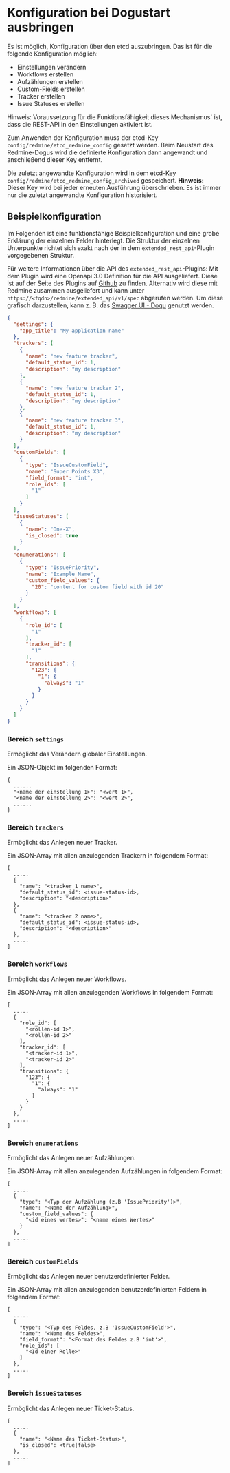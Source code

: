 # Konfiguration bei Dogustart ausbringen

Es ist möglich, Konfiguration über den etcd auszubringen. Das ist für die folgende Konfiguration möglich:

* Einstellungen verändern
* Workflows erstellen
* Aufzählungen erstellen
* Custom-Fields erstellen
* Tracker erstellen
* Issue Statuses erstellen

Hinweis: Voraussetzung für die Funktionsfähigkeit dieses Mechanismus' ist, dass die REST-API in den Einstellungen
aktiviert ist.

Zum Anwenden der Konfiguration muss der etcd-Key `config/redmine/etcd_redmine_config` gesetzt werden.
Beim Neustart des Redmine-Dogus wird die definierte Konfiguration dann angewandt und anschließend dieser Key entfernt.

Die zuletzt angewandte Konfiguration wird in dem etcd-Key `config/redmine/etcd_redmine_config_archived` gespeichert.
**Hinweis:** Dieser Key wird bei jeder erneuten Ausführung überschrieben. Es ist immer nur die zuletzt angewandte 
Konfiguration historisiert.

## Beispielkonfiguration

Im Folgenden ist eine funktionsfähige Beispielkonfiguration und eine grobe Erklärung der einzelnen 
Felder hinterlegt.
Die Struktur der einzelnen Unterpunkte richtet sich exakt nach der in dem `extended_rest_api`-Plugin vorgegebenen
Struktur.

Für weitere Informationen über die API des `extended_rest_api`-Plugins:
Mit dem Plugin wird eine Openapi 3.0 Definition für die API ausgeliefert. Diese ist auf der Seite des
Plugins auf [Github](https://github.com/cloudogu/redmine_extended_rest_api/blob/main/src/assets/openapi.yml) zu finden.
Alternativ wird diese mit Redmine zusammen ausgeliefert und kann unter `https://<fqdn>/redmine/extended_api/v1/spec` 
abgerufen werden.
Um diese grafisch darzustellen, kann z. B. das [Swagger UI - Dogu](https://github.com/cloudogu/swaggerui) genutzt werden. 

```json
{
  "settings": {
    "app_title": "My application name"
  },
  "trackers": [
    {
      "name": "new feature tracker",
      "default_status_id": 1,
      "description": "my description"
    },
    {
      "name": "new feature tracker 2",
      "default_status_id": 1,
      "description": "my description"
    },
    {
      "name": "new feature tracker 3",
      "default_status_id": 1,
      "description": "my description"
    }
  ],
  "customFields": [
    {
      "type": "IssueCustomField",
      "name": "Super Points X3",
      "field_format": "int",
      "role_ids": [
        "1"
      ]
    }
  ],
  "issueStatuses": [
    {
      "name": "One-X",
      "is_closed": true
    }
  ],
  "enumerations": [
    {
      "type": "IssuePriority",
      "name": "Example Name",
      "custom_field_values": {
        "20": "content for custom field with id 20"
      }
    }
  ],
  "workflows": [
    {
      "role_id": [
        "1"
      ],
      "tracker_id": [
        "1"
      ],
      "transitions": {
        "123": {
          "1": {
            "always": "1"
          }
        }
      }
    }
  ]
}
```

### Bereich `settings`

Ermöglicht das Verändern globaler Einstellungen.

Ein JSON-Objekt im folgenden Format:

```
{
  ......
  "<name der einstellung 1>": "<wert 1>",
  "<name der einstellung 2>": "<wert 2>",
  ......
}
```

### Bereich `trackers`

Ermöglicht das Anlegen neuer Tracker.

Ein JSON-Array mit allen anzulegenden Trackern in folgendem Format:

```
[
  .....
  {
    "name": "<tracker 1 name>",
    "default_status_id": <issue-status-id>,
    "description": "<description>"
  },
  {
    "name": "<tracker 2 name>",
    "default_status_id": <issue-status-id>,
    "description": "<description>"
  },
  .....
]
```

### Bereich `workflows`

Ermöglicht das Anlegen neuer Workflows.

Ein JSON-Array mit allen anzulegenden Workflows in folgendem Format:

```
[
  .....
  {
    "role_id": [
      "<rollen-id 1>",
      "<rollen-id 2>"
    ],
    "tracker_id": [
      "<tracker-id 1>",
      "<tracker-id 2>"
    ],
    "transitions": {
      "123": {
        "1": {
          "always": "1"
        }
      }
    }
  },
  .....
]
```

### Bereich `enumerations`

Ermöglicht das Anlegen neuer Aufzählungen.

Ein JSON-Array mit allen anzulegenden Aufzählungen in folgendem Format:

```
[
  .....
  {
    "type": "<Typ der Aufzählung (z.B 'IssuePriority')>",
    "name": "<Name der Aufzählung>",
    "custom_field_values": {
      "<id eines wertes>": "<name eines Wertes>"
    }
  },
  .....
]
```

### Bereich `customFields`

Ermöglicht das Anlegen neuer benutzerdefinierter Felder.

Ein JSON-Array mit allen anzulegenden benutzerdefinierten Feldern in folgendem Format:

```
[
  .....
  {
    "type": "<Typ des Feldes, z.B 'IssueCustomField'>",
    "name": "<Name des Feldes>",
    "field_format": "<Format des Feldes z.B 'int'>",
    "role_ids": [
      "<Id einer Rolle>"
    ]
  },
  .....
]
```

### Bereich `issueStatuses`

Ermöglicht das Anlegen neuer Ticket-Status.

```
[ 
  .....
  {
    "name": "<Name des Ticket-Status>",
    "is_closed": <true|false>
  },
  .....
]
```
